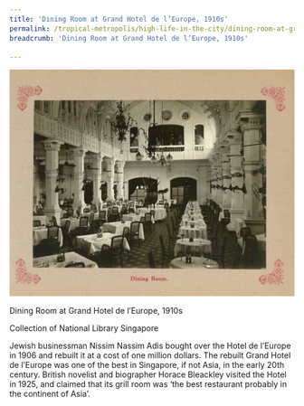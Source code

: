 ```yaml
---
title: 'Dining Room at Grand Hotel de l’Europe, 1910s'
permalink: /tropical-metropolis/high-life-in-the-city/dining-room-at-grand-hotel-de-l’Europe-1910s/
breadcrumb: 'Dining Room at Grand Hotel de l’Europe, 1910s'

---
```



![Dining Room at Grand Hotel de l’Europe, 1910s](/images/Sub2-4-Dining-Room.jpg)
<div class="custom-caption">
<div><p>Dining Room at Grand Hotel de l’Europe, 1910s</p></div>
<div>Collection of National Library Singapore</div>
</div>

Jewish businessman Nissim Nassim Adis bought over the Hotel de l’Europe in 1906 and rebuilt it at a cost of one million dollars. The rebuilt Grand Hotel de l’Europe was one of the best in Singapore, if not Asia, in the early 20th century. British novelist and biographer Horace Bleackley visited the Hotel in 1925, and claimed that its grill room was ‘the best restaurant probably in the continent of Asia’.

